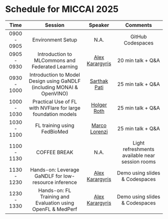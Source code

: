 # Schedule for MICCAI 2025

|   **Time**  |                               **Session**                              |   **Speaker**   |                   **Comments**                  |
|:-----------:|:----------------------------------------------------------------------:|:---------------:|:-----------------------------------------------:|
| 0900 - 0905 |                            Environment Setup                           |       N.A.      |                GitHub Codespaces                |
| 0905 - 0930 |            Introduction to MLCommons and Federated Learning            | [Alex Karargyris](https://www.linkedin.com/in/alexandroskarargyris/) |                20 min talk + Q&A                |
| 0930 - 1000 | Introduction to Model Design using GaNDLF (including MONAI & OpenVINO) |   [Sarthak Pati](https://sarthakpati.github.io/)  |                25 min talk + Q&A                |
| 1000 - 1030 |      Practical Use of FL with NVFlare for large foundation models      |   [Holger Roth](https://research.nvidia.com/person/holger-roth)   |                25 min talk + Q&A                |
| 1030 - 1100 |                       FL training using FedBioMed                      |  [Marco Lorenzi](https://marcolorenzi.github.io/)  |                25 min talk + Q&A                |
| 1100 - 1130 |                              COFFEE BREAK                              |       N.A.      | Light refreshments available near session rooms |
| 1130 - 1230 |          Hands-on: Leverage GaNDLF for low-resource inference          |   [Alex Karargyris](https://www.linkedin.com/in/alexandroskarargyris/)  |          Demo using slides & Codespaces         |
| 1230 - 1330 |       Hands-on: FL Training and Evaluation using OpenFL & MedPerf      |   [Alex Karargyris](https://www.linkedin.com/in/alexandroskarargyris/)  |          Demo using slides & Codespaces         |
